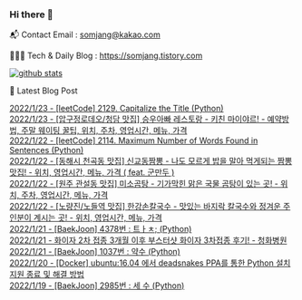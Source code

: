 ### Hi there 👋

📬  Contact Email : somjang@kakao.com

👨🏻‍💻  Tech & Daily Blog : https://somjang.tistory.com

[![github stats](https://github-readme-stats.vercel.app/api?username=SOMJANG&show_icons=true&hide_border=False)](https://somjang.tistory.com)

🤩 Latest Blog Post

[2022/1/23 - [leetCode] 2129. Capitalize the Title (Python)](https://somjang.tistory.com/entry/leetCode-2129-Capitalize-the-Title-Python) <br>
[2022/1/23 - [압구정로데오/청담 맛집] 승우아빠 레스토랑 - 키친 마이야르! - 예약방법, 주말 웨이팅 꿀팁, 위치, 주차, 영업시간, 메뉴, 가격](https://somjang.tistory.com/entry/%EC%95%95%EA%B5%AC%EC%A0%95%EB%A1%9C%EB%8D%B0%EC%98%A4%EC%B2%AD%EB%8B%B4-%EB%A7%9B%EC%A7%91-%EC%8A%B9%EC%9A%B0%EC%95%84%EB%B9%A0-%EB%A0%88%EC%8A%A4%ED%86%A0%EB%9E%91-%ED%82%A4%EC%B9%9C-%EB%A7%88%EC%9D%B4%EC%95%BC%EB%A5%B4-%EC%98%88%EC%95%BD%EB%B0%A9%EB%B2%95-%EC%A3%BC%EB%A7%90-%EC%9B%A8%EC%9D%B4%ED%8C%85-%EA%BF%80%ED%8C%81-%EC%9C%84%EC%B9%98-%EC%A3%BC%EC%B0%A8-%EC%98%81%EC%97%85%EC%8B%9C%EA%B0%84-%EB%A9%94%EB%89%B4-%EA%B0%80%EA%B2%A9) <br>
[2022/1/22 - [leetCode] 2114. Maximum Number of Words Found in Sentences (Python)](https://somjang.tistory.com/entry/leetCode-2114-Maximum-Number-of-Words-Found-in-Sentences-Python) <br>
[2022/1/22 - [동해시 천곡동 맛집] 신교동짬뽕 - 나도 모르게 밥을 말아 먹게되는 짬뽕 맛집! - 위치, 영업시간, 메뉴, 가격 ( feat. 군만두 )](https://somjang.tistory.com/entry/%EB%8F%99%ED%95%B4%EC%8B%9C-%EC%B2%9C%EA%B3%A1%EB%8F%99-%EB%A7%9B%EC%A7%91-%EC%8B%A0%EA%B5%90%EB%8F%99%EC%A7%AC%EB%BD%95-%EB%82%98%EB%8F%84-%EB%AA%A8%EB%A5%B4%EA%B2%8C-%EB%B0%A5%EC%9D%84-%EB%A7%90%EC%95%84-%EB%A8%B9%EA%B2%8C%EB%90%98%EB%8A%94-%EC%A7%AC%EB%BD%95-%EB%A7%9B%EC%A7%91-%EC%9C%84%EC%B9%98-%EC%98%81%EC%97%85%EC%8B%9C%EA%B0%84-%EB%A9%94%EB%89%B4-%EA%B0%80%EA%B2%A9-feat-%EA%B5%B0%EB%A7%8C%EB%91%90) <br>
[2022/1/22 - [원주 관설동 맛집] 미소곰탕 - 기가막힌 맑은 국물 곰탕이 있는 곳! - 위치, 주차, 영업시간, 메뉴, 가격](https://somjang.tistory.com/entry/%EC%9B%90%EC%A3%BC-%EA%B4%80%EC%84%A4%EB%8F%99-%EB%A7%9B%EC%A7%91-%EB%AF%B8%EC%86%8C%EA%B3%B0%ED%83%95-%EA%B8%B0%EA%B0%80%EB%A7%89%ED%9E%8C-%EB%A7%91%EC%9D%80-%EA%B5%AD%EB%AC%BC-%EA%B3%B0%ED%83%95%EC%9D%B4-%EC%9E%88%EB%8A%94-%EA%B3%B3-%EC%9C%84%EC%B9%98-%EC%A3%BC%EC%B0%A8-%EC%98%81%EC%97%85%EC%8B%9C%EA%B0%84-%EB%A9%94%EB%89%B4-%EA%B0%80%EA%B2%A9) <br>
[2022/1/22 - [노량진/노들역 맛집] 한강손칼국수 - 맛있는 바지락 칼국수와 정겨운 주인분이 계시는 곳! - 위치, 영업시간, 메뉴, 가격](https://somjang.tistory.com/entry/%EB%85%B8%EB%9F%89%EC%A7%84%EB%85%B8%EB%93%A4%EC%97%AD-%EB%A7%9B%EC%A7%91-%ED%95%9C%EA%B0%95%EC%86%90%EC%B9%BC%EA%B5%AD%EC%88%98-%EB%A7%9B%EC%9E%88%EB%8A%94-%EB%B0%94%EC%A7%80%EB%9D%BD-%EC%B9%BC%EA%B5%AD%EC%88%98%EC%99%80-%EC%A0%95%EA%B2%A8%EC%9A%B4-%EC%A3%BC%EC%9D%B8%EB%B6%84%EC%9D%B4-%EA%B3%84%EC%8B%9C%EB%8A%94-%EA%B3%B3-%EC%9C%84%EC%B9%98-%EC%98%81%EC%97%85%EC%8B%9C%EA%B0%84-%EB%A9%94%EB%89%B4-%EA%B0%80%EA%B2%A9) <br>
[2022/1/21 - [BaekJoon] 4378번 : 트ㅏㅊ; (Python)](https://somjang.tistory.com/entry/BaekJoon-4378%EB%B2%88-%ED%8A%B8%E3%85%8F%E3%85%8A-Python) <br>
[2022/1/21 - 화이자 2차 접종 3개월 이후 부스터샷 화이자 3차접종 후기! - 청화병원](https://somjang.tistory.com/entry/%ED%99%94%EC%9D%B4%EC%9E%90-2%EC%B0%A8-%EC%A0%91%EC%A2%85-3%EA%B0%9C%EC%9B%94-%EC%9D%B4%ED%9B%84-%EB%B6%80%EC%8A%A4%ED%84%B0%EC%83%B7-%ED%99%94%EC%9D%B4%EC%9E%90-3%EC%B0%A8%EC%A0%91%EC%A2%85-%ED%9B%84%EA%B8%B0-%EC%B2%AD%ED%99%94%EB%B3%91%EC%9B%90) <br>
[2022/1/21 - [BaekJoon] 1037번 : 약수 (Python)](https://somjang.tistory.com/entry/BaekJoon-1037%EB%B2%88-%EC%95%BD%EC%88%98-Python) <br>
[2022/1/20 - [Docker] ubuntu:16.04 에서 deadsnakes PPA를 통한 Python 설치 지원 종료 및 해결 방법](https://somjang.tistory.com/entry/Docker-ubuntu1604-%EC%97%90%EC%84%9C-deadsnakes-PPA%EB%A5%BC-%ED%86%B5%ED%95%9C-Python-%EC%84%A4%EC%B9%98-%EC%A7%80%EC%9B%90-%EC%A2%85%EB%A3%8C-%EB%B0%8F-%ED%95%B4%EA%B2%B0-%EB%B0%A9%EB%B2%95) <br>
[2022/1/19 - [BaekJoon] 2985번 : 세 수 (Python)](https://somjang.tistory.com/entry/BaekJoon-2985%EB%B2%88-%EC%84%B8-%EC%88%98-Python) <br>
